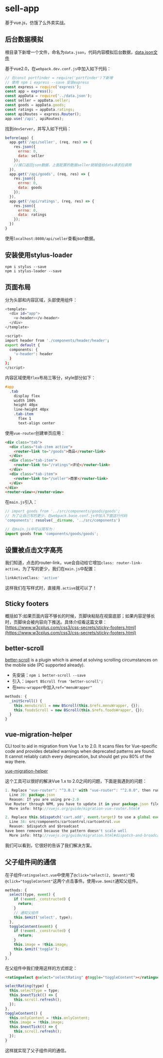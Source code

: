 # sell-app

基于vue.js，仿饿了么外卖实战。

## 后台数据模拟

根目录下新增一个文件，命名为`data.json`，代码内容模拟后台数据，[data.json文件](https://github.com/luyaJ/sell-app/blob/master/sell/data.json)

基于vue2.0，在`webpack.dev.conf.js`中加入如下代码：
```js
// 在const portfinder = require('portfinder')下新增
// 使用 npm i express --save 安装express
const express = require('express');
const app = express();
const appData = require('../data.json');
const seller = appData.seller;
const goods = appData.goods;
const ratings = appData.ratings;
const apiRoutes = express.Router();
app.use('/api', apiRoutes);
```

找到`devServer`，并写入如下代码：
```js
before(app) {
  app.get('/api/seller', (req, res) => {
    res.json({
      errno: 0,
      data: seller
    });
    //接口返回json数据，上面配置的数据seller就赋值给data请求后调用
  }),
  app.get('/api/goods', (req, res) => {
    res.json({
      errno: 0,
      data: goods
    });
  }),
  app.get('/api/ratings', (req, res) => {
    res.json({
      errno: 0,
      data: ratings
    });
  })
}
```

使用`localhost:8080/api/seller`查看json数据。

## 安装使用stylus-loader

```
npm i stylus --save
npm i stylus-loader --save
```

## 页面布局

分为头部和内容区域，头部使用组件：
```bash
<template>
  <div id="app">
    <v-header></v-header>
  </div>
</template>

<script>
import header from './components/header/header';
export default {
  components: {
    'v-header': header
  }
};
</script>
```

内容区域使用`flex`布局三等分，style部分如下：
```css
#app
  .tab
    display flex
    width 100%
    height 40px
    line-height 40px
    .tab-item
      flex 1
      text-align center
```

使用`vue-router`创建单页应用：
```html
<div class="tab">
  <div class="tab-item active">
    <router-link to="/goods">商品</router-link>
  </div>
  <div class="tab-item">
    <router-link to="/ratings">评论</router-link>
  </div>
  <div class="tab-item">
    <router-link to="/seller">商家</router-link>
  </div>
</div>
<router-view></router-view>
```

在`main.js`引入：
```js
// import goods from '../src/components/goods/goods';
// 为了让自己写的更少，在webpack.base.conf.js中加入下面这行代码
'components': resolve(__dirname, '../src/components')

// 在main.js中可以简写为：
import goods from 'components/goods/goods';
```

## 设置被点击文字高亮

我们知道，点击的router-link，vue会自动给它增加`class: router-link-active`，为了写的更少，我们在`main.js`中配置：
```js
linkActiveClass: 'active'
```
这样我们在写样式时，直接用`.active`就可以了！

## Sticky footers

概括如下:如果页面内容不够长的时候，页脚块粘贴在视窗底部；如果内容足够长时，页脚块会被内容向下推送。具体介绍看这篇文章：[https://www.w3cplus.com/css3/css-secrets/sticky-footers.html](https://www.w3cplus.com/css3/css-secrets/sticky-footers.html)

## better-scroll

[better-scroll](https://github.com/ustbhuangyi/better-scroll) is a plugin which is aimed at solving scrolling circumstances on the mobile side (PC supported already). 

* 先安装：`npm i better-scroll --save`
* 引入：`import BScroll from 'better-scroll';`
* 在`menu-wrapper`中加入`ref="menuWrapper"`
```js
methods: {
  _initScroll() {
    this.menuScroll = new BScroll(this.$refs.menuWrapper, {});
    this.foodsScroll = new BScroll(this.$refs.foodsWrapper, {});
  }
}
```

## vue-migration-helper

CLI tool to aid in migration from Vue 1.x to 2.0. It scans files for Vue-specific code and provides detailed warnings when deprecated patterns are found. It cannot reliably catch every deprecation, but should get you 80% of the way there.

[vue-migration-helper](https://github.com/vuejs/vue-migration-helper)

这个工具可以很好的解决Vue 1.x to 2.0之间的问题，下面是我遇到的问题：
```js
1. Replace "vue-router": "^3.0.1" with "vue-router": "^2.0.0", then run: npm install
  Line 20: package.json
  Reason: If you are using pre-2.0
Vue Router through NPM, you have to update it in your package.json file
  More info: http://vuejs.org/guide/migration-vue-router.html#

2. Replace this.$dispatch('cart.add', event.target) to use a global event bus or vuex (see link below for implementation details)
  Line 34: src/components/cartcontrol/cartcontrol.vue
  Reason: $dispatch and $broadcast
have been removed because the pattern doesn't scale well
  More info: http://vuejs.org/guide/migration.html#dispatch-and-broadcast
```

我们可以看到，它很好的告诉了我们解决方案。

## 父子组件间的通信

在子组件`ratingselect.vue`中使用了`@click="select(2, $event)"`和`@click="toggleContent"`这两个点击事件。使用`vue.$emit`通知父组件。

```js
methods: {
  select(type, event) {
    if (!event._constructed) {
      return;
    }
    // 通知父组件
    this.$emit('select', type);
  },
  toggleContent(event) {
    if (!event._constructed) {
      return;
    }
    this.image = !this.image;
    this.$emit('toggle');
  }
},
```

在父组件中我们使用这样的方式绑定：
```html
<ratingselect @select="selectRating" @toggle="toggleContent"></ratingselect>
```

```js
selectRating(type) {
  this.selectType = type;
  this.$nextTick(() => {
    this.scroll.refresh();
  });
},
toggleContent() {
  this.onlyContent = !this.onlyContent;
  this.image = !this.image;
  this.$nextTick(() => {
    this.scroll.refresh();
  });
}
```

这样就实现了父子组件间的通信。